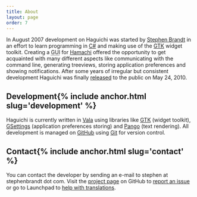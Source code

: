 ```yaml
---
title: About
layout: page
order: 7
---
```

In August 2007 development on Haguichi was started by <a href="https://www.stephenbrandt.com/" target="_blank">Stephen Brandt</a> in an effort to learn programming in <a href="https://en.wikipedia.org/wiki/C_Sharp_(programming_language)" target="_blank">C#</a> and making use of the <a href="https://www.gtk.org" target="_blank">GTK</a> widget toolkit. Creating a <abbr title="Graphical user interface">GUI</abbr> for <a href="https://vpn.net" target="_blank">Hamachi</a> offered the opportunity to get acquainted with many different aspects like communicating with the command line, generating treeviews, storing application preferences and showing notifications. After some years of irregular but consistent development Haguichi was finally [released](/news/release090/) to the public on May 24, 2010.

<h2 id="development">Development{% include anchor.html slug='development' %}</h2>
Haguichi is currently written in <a href="https://vala.dev" target="_blank">Vala</a> using libraries like <a href="https://www.gtk.org" target="_blank">GTK</a> (widget toolkit), <a href="https://docs.gtk.org/gio/class.Settings.html" target="_blank">GSettings</a> (application preferences storing) and <a href="https://docs.gtk.org/Pango/" target="_blank">Pango</a> (text rendering). All development is managed on <a href="https://github.com/ztefn/haguichi" target="_blank">GitHub</a> using <a href="https://git-scm.com/" target="_blank">Git</a> for version control.

<h2 id="contact">Contact{% include anchor.html slug='contact' %}</h2>
You can contact the developer by sending an e-mail to stephen at stephenbrandt dot com. Visit the <a href="https://github.com/ztefn/haguichi" target="_blank">project page</a> on GitHub to <a href="https://github.com/ztefn/haguichi/issues" target="_blank">report an issue</a> or go to Launchpad to <a href="https://translations.launchpad.net/haguichi" target="_blank">help with translations</a>.
